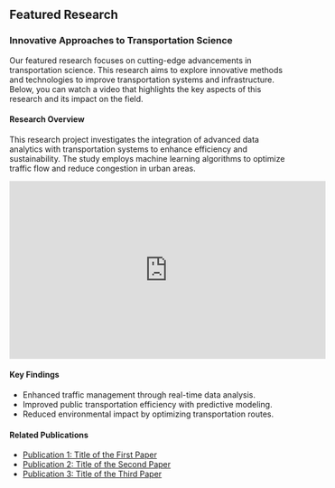 <div id="featured-research">
<h2>Featured Research</h2>

<h3>Innovative Approaches to Transportation Science</h3>
    
<p>Our featured research focuses on cutting-edge advancements in transportation science. This research aims to explore innovative methods and technologies to improve transportation systems and infrastructure. Below, you can watch a video that highlights the key aspects of this research and its impact on the field.</p>

<h4>Research Overview</h4>
<p>This research project investigates the integration of advanced data analytics with transportation systems to enhance efficiency and sustainability. The study employs machine learning algorithms to optimize traffic flow and reduce congestion in urban areas.</p>

<div class="video-container">
        <iframe width="560" height="315" src="https://www.bilibili.com/video/BV1jE4m1d7GW/?spm_id_from=333.1007.tianma.4-3-13.click&vd_source=28540df613a8d3b95190935d49e91de1" frameborder="0" allow="accelerometer; autoplay; clipboard-write; encrypted-media; gyroscope; picture-in-picture" allowfullscreen></iframe>
</div>

<h4>Key Findings</h4>
    <ul>
        <li>Enhanced traffic management through real-time data analysis.</li>
        <li>Improved public transportation efficiency with predictive modeling.</li>
        <li>Reduced environmental impact by optimizing transportation routes.</li>
    </ul>

<h4>Related Publications</h4>
    <ul>
        <li><a href="https://example.com/publication1" target="_blank">Publication 1: Title of the First Paper</a></li>
        <li><a href="https://example.com/publication2" target="_blank">Publication 2: Title of the Second Paper</a></li>
        <li><a href="https://example.com/publication3" target="_blank">Publication 3: Title of the Third Paper</a></li>
    </ul>
</div>
